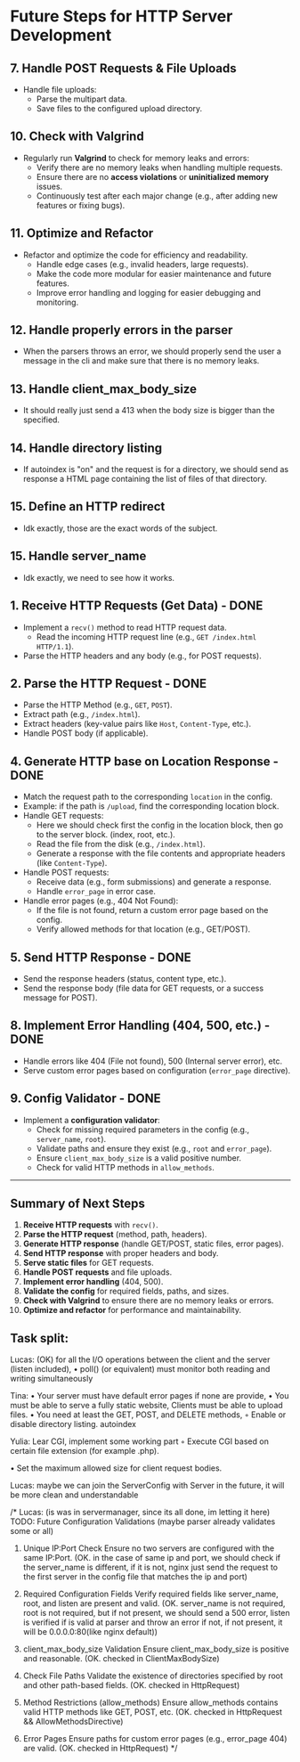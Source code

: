 # Future Steps for HTTP Server Development

## 7. **Handle POST Requests & File Uploads**
- Handle file uploads:
    - Parse the multipart data.
    - Save files to the configured upload directory.

## 10. **Check with Valgrind**
- Regularly run **Valgrind** to check for memory leaks and errors:
    - Verify there are no memory leaks when handling multiple requests.
    - Ensure there are no **access violations** or **uninitialized memory** issues.
    - Continuously test after each major change (e.g., after adding new features or fixing bugs).

## 11. **Optimize and Refactor**
- Refactor and optimize the code for efficiency and readability.
    - Handle edge cases (e.g., invalid headers, large requests).
    - Make the code more modular for easier maintenance and future features.
    - Improve error handling and logging for easier debugging and monitoring.
 
## 12. **Handle properly errors in the parser**
- When the parsers throws an error, we should properly send the user a message in the cli and make sure that there is no memory leaks.

## 13. **Handle client_max_body_size**
- It should really just send a 413 when the body size is bigger than the specified.

## 14. **Handle directory listing**
- If autoindex is "on" and the request is for a directory, we should send as response a HTML page containing the list of files of that directory.

## 15. **Define an HTTP redirect**
- Idk exactly, those are the exact words of the subject.

## 15. **Handle server_name**
- Idk exactly, we need to see how it works.

## 1. **Receive HTTP Requests (Get Data)** - DONE
- Implement a `recv()` method to read HTTP request data.
  - Read the incoming HTTP request line (e.g., `GET /index.html HTTP/1.1`).
- Parse the HTTP headers and any body (e.g., for POST requests).

## 2. **Parse the HTTP Request** - DONE
- Parse the HTTP Method (e.g., `GET`, `POST`).
- Extract path (e.g., `/index.html`).
- Extract headers (key-value pairs like `Host`, `Content-Type`, etc.).
- Handle POST body (if applicable).

## 4. **Generate HTTP base on Location Response** - DONE
- Match the request path to the corresponding `location` in the config.
- Example: if the path is `/upload`, find the corresponding location block.
- Handle GET requests:
    - Here we should check first the config in the location block, then go to the server block. (index, root, etc.).
    - Read the file from the disk (e.g., `/index.html`).
    - Generate a response with the file contents and appropriate headers (like `Content-Type`).
- Handle POST requests:
    - Receive data (e.g., form submissions) and generate a response.
    - Handle `error_page` in error case.
- Handle error pages (e.g., 404 Not Found):
    - If the file is not found, return a custom error page based on the config.
    - Verify allowed methods for that location (e.g., GET/POST).

## 5. **Send HTTP Response** - DONE
- Send the response headers (status, content type, etc.).
- Send the response body (file data for GET requests, or a success message for POST).

## 8. **Implement Error Handling (404, 500, etc.)** - DONE
- Handle errors like 404 (File not found), 500 (Internal server error), etc.
- Serve custom error pages based on configuration (`error_page` directive).

## 9. **Config Validator** - DONE
- Implement a **configuration validator**:
    - Check for missing required parameters in the config (e.g., `server_name`, `root`).
    - Validate paths and ensure they exist (e.g., `root` and `error_page`).
    - Ensure `client_max_body_size` is a valid positive number.
    - Check for valid HTTP methods in `allow_methods`.
---

## **Summary of Next Steps**
1. **Receive HTTP requests** with `recv()`.
2. **Parse the HTTP request** (method, path, headers).
4. **Generate HTTP response** (handle GET/POST, static files, error pages).
5. **Send HTTP response** with proper headers and body.
6. **Serve static files** for GET requests.
7. **Handle POST requests** and file uploads.
8. **Implement error handling** (404, 500).
9. **Validate the config** for required fields, paths, and sizes.
10. **Check with Valgrind** to ensure there are no memory leaks or errors.
11. **Optimize and refactor** for performance and maintainability.

## Task split:
Lucas:
(OK) for all the I/O operations between the client and the server (listen included), • poll() (or equivalent) must monitor both reading and writing simultaneously

Tina:
• Your server must have default error pages if none are provide, • You must be able to serve a fully static website, Clients must be able to upload files.
• You need at least the GET, POST, and DELETE methods, ◦ Enable or disable directory listing. autoindex

Yulia:
Lear CGI, implement some working part
◦ Execute CGI based on certain file extension (for example .php).


• Set the maximum allowed size for client request bodies.


Lucas: maybe we can join the ServerConfig with Server in the future, it will be more clean and understandable

/*
Lucas: (is was in servermanager, since its all done, im letting it here)
TODO: Future Configuration Validations (maybe parser already validates some or all)

1. Unique IP:Port Check
Ensure no two servers are configured with the same IP:Port.
(OK. in the case of same ip and port, we should check if the server_name is different,
if it is not, nginx just send the request to the first server in the config file that matches the ip and port)

2. Required Configuration Fields
Verify required fields like server_name, root, and listen are present and valid.
(OK. server_name is not required, root is not required, but if not present, we should send a 500 error,
listen is verified if is valid at parser and throw an error if not, if not present, it will be 0.0.0.0:80(like nginx default))

3. client_max_body_size Validation
Ensure client_max_body_size is positive and reasonable.
(OK. checked in ClientMaxBodySize)

4. Check File Paths
Validate the existence of directories specified by root and other path-based fields.
(OK. checked in HttpRequest)

5. Method Restrictions (allow_methods)
Ensure allow_methods contains valid HTTP methods like GET, POST, etc.
(OK. checked in HttpRequest && AllowMethodsDirective)

6. Error Pages
Ensure paths for custom error pages (e.g., error_page 404) are valid.
(OK. checked in HttpRequest)
*/
